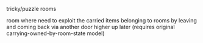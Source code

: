 tricky/puzzle rooms

room where need to exploit the carried items belonging to rooms by leaving and coming back via another door higher up later (requires original carrying-owned-by-room-state model)